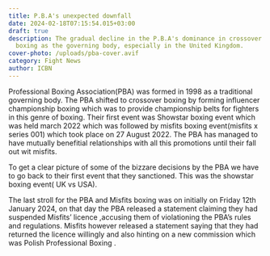 ```yaml
---
title: P.B.A's unexpected downfall
date: 2024-02-18T07:15:54.015+03:00
draft: true
description: The gradual decline in the P.B.A's dominance in crossover boxing
  boxing as the governing body, especially in the United Kingdom.
cover-photo: /uploads/pba-cover.avif
category: Fight News
author: ICBN
---
```

Professional Boxing Association(PBA) was formed in 1998 as a traditional governing body. The PBA shifted to crossover boxing by forming influencer championship boxing which was to provide championship belts for fighters in this genre of boxing. Their first event was Showstar boxing event which was held march 2022 which was followed by misfits boxing event(misfits x series 001) which took place on 27 August 2022. The PBA has managed to have mutually benefitial relationships with all this promotions until their fall out wit misfits.

To get a clear picture of some of the bizzare decisions by the PBA we have to go back to their first event that they sanctioned. This was the showstar boxing event( UK vs USA). 

The last stroll for the PBA and Misfits boxing was on initially on Friday 12th January 2024, on that day the PBA released a statement claiming they had suspended Misfits’ licence ,accusing them of violationing the PBA’s rules and regulations. Misfits however released a statement saying that they had returned the licence willingly and also hinting on a new commission which was Polish Professional Boxing .
